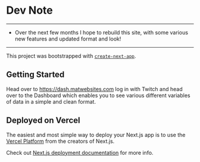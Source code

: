 # Dev Note
----
- Over the next few months I hope to rebuild this site, with some various new features and updated format and look!
----
This project was bootstrapped with [`create-next-app`](https://github.com/vercel/next.js/tree/canary/packages/create-next-app).

## Getting Started

Head over to https://dash.matwebsites.com log in with Twitch and head over to the Dashboard which enables you to see various different variables of data in a simple and clean format.

## Deployed on Vercel

The easiest and most simple way to deploy your Next.js app is to use the [Vercel Platform](https://vercel.com/new?utm_medium=default-template&filter=next.js&utm_source=create-next-app&utm_campaign=create-next-app-readme) from the creators of Next.js.

Check out [Next.js deployment documentation](https://nextjs.org/docs/deployment) for more info.

